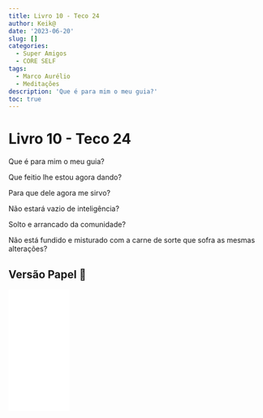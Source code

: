 ```yaml
---
title: Livro 10 - Teco 24
author: Keik@
date: '2023-06-20'
slug: []
categories:
  - Super Amigos
  - CORE SELF
tags:
  - Marco Aurélio
  - Meditações
description: 'Que é para mim o meu guia?'
toc: true
---
```


# Livro 10 - Teco 24

Que é para mim o meu guia? 

Que feitio lhe estou agora dando? 

Para que dele agora me sirvo? 

Não estará vazio de inteligência? 

Solto e arrancado da comunidade? 

Não está fundido e misturado com a carne de sorte que sofra as mesmas alterações?

## Versão Papel :book:
<iframe style="width:120px;height:240px;" marginwidth="0" marginheight="0" scrolling="no" frameborder="0" src="//ws-na.amazon-adsystem.com/widgets/q?ServiceVersion=20070822&OneJS=1&Operation=GetAdHtml&MarketPlace=BR&source=ss&ref=as_ss_li_til&ad_type=product_link&tracking_id=mundodekeika-20&language=pt_BR&marketplace=amazon&region=BR&placement=B092FVY4BB&asins=B092FVY4BB&linkId=37c5ec14221f61f811029aa88b520891&show_border=true&link_opens_in_new_window=true"></iframe>